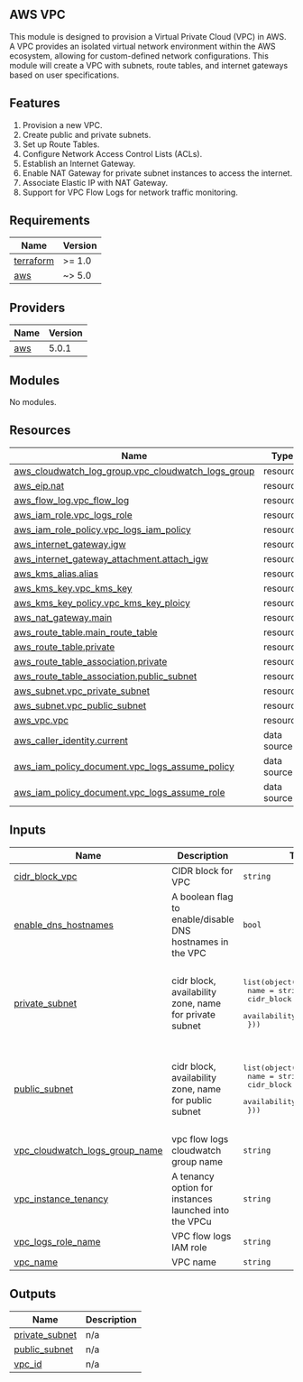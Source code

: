 ## AWS VPC ##
This module is designed to provision a Virtual Private Cloud (VPC) in AWS. A VPC provides an isolated virtual network environment within the AWS ecosystem, allowing for custom-defined network configurations. This module will create a VPC with subnets, route tables, and internet gateways based on user specifications.

## Features

1. Provision a new VPC.
2. Create public and private subnets.
3. Set up Route Tables.
4. Configure Network Access Control Lists (ACLs).
5. Establish an Internet Gateway.
6. Enable NAT Gateway for private subnet instances to access the internet.
7. Associate Elastic IP with NAT Gateway.
8. Support for VPC Flow Logs for network traffic monitoring.


## Requirements

| Name | Version |
|------|---------|
| <a name="requirement_terraform"></a> [terraform](#requirement\_terraform) | >= 1.0 |
| <a name="requirement_aws"></a> [aws](#requirement\_aws) | ~> 5.0 |

## Providers

| Name | Version |
|------|---------|
| <a name="provider_aws"></a> [aws](#provider\_aws) | 5.0.1 |

## Modules

No modules.

## Resources

| Name | Type |
|------|------|
| [aws_cloudwatch_log_group.vpc_cloudwatch_logs_group](https://registry.terraform.io/providers/hashicorp/aws/latest/docs/resources/cloudwatch_log_group) | resource |
| [aws_eip.nat](https://registry.terraform.io/providers/hashicorp/aws/latest/docs/resources/eip) | resource |
| [aws_flow_log.vpc_flow_log](https://registry.terraform.io/providers/hashicorp/aws/latest/docs/resources/flow_log) | resource |
| [aws_iam_role.vpc_logs_role](https://registry.terraform.io/providers/hashicorp/aws/latest/docs/resources/iam_role) | resource |
| [aws_iam_role_policy.vpc_logs_iam_policy](https://registry.terraform.io/providers/hashicorp/aws/latest/docs/resources/iam_role_policy) | resource |
| [aws_internet_gateway.igw](https://registry.terraform.io/providers/hashicorp/aws/latest/docs/resources/internet_gateway) | resource |
| [aws_internet_gateway_attachment.attach_igw](https://registry.terraform.io/providers/hashicorp/aws/latest/docs/resources/internet_gateway_attachment) | resource |
| [aws_kms_alias.alias](https://registry.terraform.io/providers/hashicorp/aws/latest/docs/resources/kms_alias) | resource |
| [aws_kms_key.vpc_kms_key](https://registry.terraform.io/providers/hashicorp/aws/latest/docs/resources/kms_key) | resource |
| [aws_kms_key_policy.vpc_kms_key_ploicy](https://registry.terraform.io/providers/hashicorp/aws/latest/docs/resources/kms_key_policy) | resource |
| [aws_nat_gateway.main](https://registry.terraform.io/providers/hashicorp/aws/latest/docs/resources/nat_gateway) | resource |
| [aws_route_table.main_route_table](https://registry.terraform.io/providers/hashicorp/aws/latest/docs/resources/route_table) | resource |
| [aws_route_table.private](https://registry.terraform.io/providers/hashicorp/aws/latest/docs/resources/route_table) | resource |
| [aws_route_table_association.private](https://registry.terraform.io/providers/hashicorp/aws/latest/docs/resources/route_table_association) | resource |
| [aws_route_table_association.public_subnet](https://registry.terraform.io/providers/hashicorp/aws/latest/docs/resources/route_table_association) | resource |
| [aws_subnet.vpc_private_subnet](https://registry.terraform.io/providers/hashicorp/aws/latest/docs/resources/subnet) | resource |
| [aws_subnet.vpc_public_subnet](https://registry.terraform.io/providers/hashicorp/aws/latest/docs/resources/subnet) | resource |
| [aws_vpc.vpc](https://registry.terraform.io/providers/hashicorp/aws/latest/docs/resources/vpc) | resource |
| [aws_caller_identity.current](https://registry.terraform.io/providers/hashicorp/aws/latest/docs/data-sources/caller_identity) | data source |
| [aws_iam_policy_document.vpc_logs_assume_policy](https://registry.terraform.io/providers/hashicorp/aws/latest/docs/data-sources/iam_policy_document) | data source |
| [aws_iam_policy_document.vpc_logs_assume_role](https://registry.terraform.io/providers/hashicorp/aws/latest/docs/data-sources/iam_policy_document) | data source |

## Inputs

| Name | Description | Type | Default | Required |
|------|-------------|------|---------|:--------:|
| <a name="input_cidr_block_vpc"></a> [cidr\_block\_vpc](#input\_cidr\_block\_vpc) | CIDR block for VPC | `string` | `""` | no |
| <a name="input_enable_dns_hostnames"></a> [enable\_dns\_hostnames](#input\_enable\_dns\_hostnames) | A boolean flag to enable/disable DNS hostnames in the VPC | `bool` | `false` | no |
| <a name="input_private_subnet"></a> [private\_subnet](#input\_private\_subnet) | cidr block, availability zone, name for private subnet | <pre>list(object({<br>      name = string<br>      cidr_block = string<br>      availability_zone = string<br>    }))</pre> | <pre>[<br>  {<br>    "availability_zone": "",<br>    "cidr_block": "",<br>    "name": ""<br>  }<br>]</pre> | no |
| <a name="input_public_subnet"></a> [public\_subnet](#input\_public\_subnet) | cidr block, availability zone, name for public subnet | <pre>list(object({<br>      name = string<br>      cidr_block = string<br>      availability_zone = string<br>    }))</pre> | <pre>[<br>  {<br>    "availability_zone": "",<br>    "cidr_block": "",<br>    "name": ""<br>  }<br>]</pre> | no |
| <a name="input_vpc_cloudwatch_logs_group_name"></a> [vpc\_cloudwatch\_logs\_group\_name](#input\_vpc\_cloudwatch\_logs\_group\_name) | vpc flow logs cloudwatch group name | `string` | `""` | no |
| <a name="input_vpc_instance_tenancy"></a> [vpc\_instance\_tenancy](#input\_vpc\_instance\_tenancy) | A tenancy option for instances launched into the VPCu | `string` | `"default"` | no |
| <a name="input_vpc_logs_role_name"></a> [vpc\_logs\_role\_name](#input\_vpc\_logs\_role\_name) | VPC flow logs IAM role | `string` | `""` | no |
| <a name="input_vpc_name"></a> [vpc\_name](#input\_vpc\_name) | VPC name | `string` | `""` | no |

## Outputs

| Name | Description |
|------|-------------|
| <a name="output_private_subnet"></a> [private\_subnet](#output\_private\_subnet) | n/a |
| <a name="output_public_subnet"></a> [public\_subnet](#output\_public\_subnet) | n/a |
| <a name="output_vpc_id"></a> [vpc\_id](#output\_vpc\_id) | n/a |